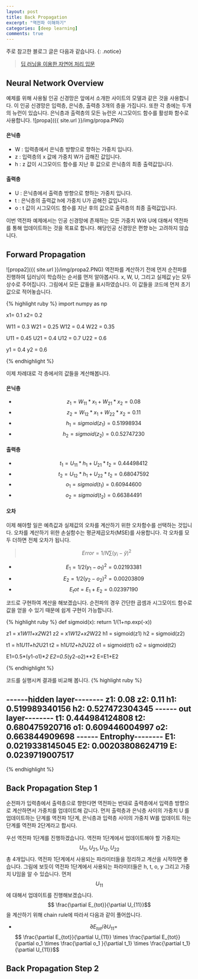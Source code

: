 ```yaml
---
layout: post
title: Back Propagation
excerpt: "역전파 이해하기"
categories: [deep learning]
comments: true
---
```


주로 참고한 블로그 글은 다음과 같습니다.
{: .notice}
 
 > [딥 러닝을 이용한 자연어 처리 입문](https://wikidocs.net/37406)

## Neural Network Overview
예제를 위해 사용될 인공 신경망은 앞에서 소개한 사이트의 모델과 같은 것을 사용합니다. 이 인공 신경망은 입력층, 은닉층, 출력층 3개의 층을 가집니다. 또한 각 층에는 두개의 뉴런이 있습니다. 은닉층과 출력층의 모든 뉴런은 시그모이드 함수를 활성화 함수로 사용합니다.
![propa]({{ site.url }}/img/propa.PNG)

#### 은닉층
* W : 입력층에서 은닉층 방향으로 향하는 가중치 입니다.
* z : 입력층의 x 값에 가중치 W가 곱해진 값입니다.
* h : z 값이 시그모이드 함수를 지난 후 값으로 은닉층의 최종 출력값입니다.

#### 출력층
* U : 은닉층에서 출력층 방향으로 향하는 가중치 입니다.
* t : 은닉층의 출력값 h에 가중치 U가 곱해진 값입니다.
* o : t 값이 시그모이드 함수를 지난 후의 값으로 출력층의 최종 출력값입니다.
 
이번 역전파 예제에서는 인공 신경망에 존재하는 모든 가중치 W와 U에 대해서 역전파를 통해 업데이트하는 것을 목표로 합니다. 해당인공 신경망은 편향 b는 고려하지 않습니다.

## Forward Propagation
![propa2]({{ site.url }}/img/propa2.PNG)
역전파를 계산하기 전에 먼저 순전파를 진행하여 딥러닝이 학습하는 순서를 먼저 알아봅시다. x, W, U, 그리고 실제값 y는 모두 상수로 주어집니다. 그림에서 모든 값들을 표시하였습니다. 이 값들을 코드에 먼저 초기값으로 적어놓습니다.

{% highlight ruby %} 
import numpy as np

x1= 0.1 
x2= 0.2

W11 = 0.3 
W21 = 0.25
W12 = 0.4 
W22 = 0.35

U11 = 0.45
U21 = 0.4
U12 = 0.7
U22 = 0.6

y1 = 0.4
y2 = 0.6

{% endhighlight %}

이제 차례대로 각 층에서의 값들을 계산해봅니다. 
#### 은닉층
* $$ z_1 = W_11*x_1 + W_21*x_2 = 0.08 $$
* $$ z_2 = W_12*x_1 + W_22*x_2 = 0.11 $$
* $$ h_1 = sigmoid(z_1) = 0.51998934 $$
* $$ h_2 = sigmoid(z_2) = 0.0.52747230 $$

#### 출력층
* $$ t_1 = U_11*h_1 + U_21*t_2 = 0.44498412 $$
* $$ t_2 = U_12*h_1 + U_22*t_2 = 0.68047592 $$
* $$ o_1 = sigmoid(t_1) = 0.60944600 $$
* $$ o_2 = sigmoid(t_2) = 0.66384491 $$

#### 오차
이제 해야할 일은 예측값과 실제값의 오차를 계산하기 위한 오차함수를 선택하는 것입니다. 오차를 계산하기 위한 손실함수는 평균제곱오차(MSE)를 사용합니다. 각 오차를 모두 더하면 전체 오차가 됩니다. 
> $$ Error = 1/N \sum (y_i-\hat{y})^2 $$

* $$ E_1 = 1/2(y_1-o_1)^2 = 0.02193381 $$
* $$ E_2 = 1/2(y_2-o_2)^2 = 0.00203809 $$
* $$ E_tot = E_1 + E_2 = 0.02397190 $$

코드로 구현하여 계산을 해보겠습니다. 순전파의 경우 간단한 곱셈과 시그모이드 함수로 값을 얻을 수 있기 때문에 쉽게 구현이 가능합니다.

{% highlight ruby %} 
def sigmoid(x):
  return 1/(1+np.exp(-x))

z1 = x1*W11+x2*W21
z2 = x1*W12+x2*W22
h1 = sigmoid(z1)
h2 = sigmoid(z2)

t1 = h1*U11+h2*U21
t2 = h1*U12+h2*U22
o1 = sigmoid(t1)
o2 = sigmoid(t2)

E1=0.5*(y1-o1)**2
E2=0.5*(y2-o2)**2
E=E1+E2

{% endhighlight %}

코드를 실행시켜 결과를 비교해 봅니다. 
{% highlight ruby %} 

------hidden layer--------
z1: 0.08
z2: 0.11
h1: 0.519989340156
h2: 0.527472304345
------ out layer--------
t1: 0.444984124808
t2: 0.680475920716
o1: 0.609446004997
o2: 0.663844909698
------ Entrophy--------
E1: 0.0219338145045
E2: 0.00203808624719
E: 0.0239719007517
----------------

{% endhighlight %}

## Back Propagation Step 1
순전파가 입력층에서 출력층으로 향한다면 역전파는 반대로 출력층에서 입력층 방향으로 계산하면서 가중치를 업데이트해 갑니다. 먼저 출력층과 은닉층 사이의 가중치 U 를 업데이트하는 단계를 역전파 1단계, 은닉층과 입력층 사이의 가중치 W를 업데이트 하는 단계를 역전파 2단계라고 합시다. 

우선 역전파 1단계를 진행하겠습니다. 역전파 1단계에서 업데이트해야 할 가중치는 $$U_{11}, U_{21}, U_{12}, U_{22}$$ 총 4개입니다. 역전파 1단계에서 사용되는 파라미터들을 정리하고 계산을 시작하면 좋습니다. 그림에 보듯이 역전파 1단계에서 사용되는 파라미터들은 h, t, o, y 그리고 가중치 U임을 알 수 있습니다. 먼저 $$U_{11}$$에 대해서 업데이트를 진행해보겠습니다. $$ \frac{\partial E_{tot}}{\partial U_{11}}$$을 계산하기 위해 chain rule에 따라서 다음과 같이 풀어씁니다.
* $$\partial E_{tot}/\partial U_{11} =$$ $$ \frac{\partial E_{tot}}{\partial U_{11}} \times \frac{\partial E_{tot}}{\partial o_1 \times \frac{\partial o_1 }{\partial t_1} \times \frac{\partial t_1}{\partial U_{11}}$$


## Back Propagation Step 2
